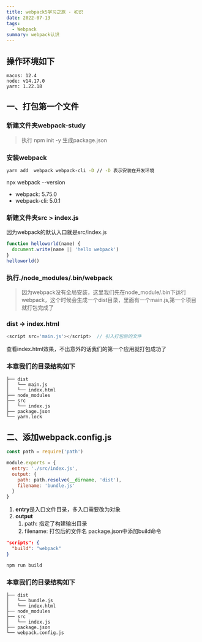 ```yaml
---
title: webpack5学习之旅 - 初识
date: 2022-07-13
tags:
  - Webpack
summary: webpack认识
---
```


## 操作环境如下
```
macos: 12.4
node: v14.17.0
yarn: 1.22.18
```

## 一、打包第一个文件
### 新建文件夹webpack-study
> 执行 npm init -y 生成package.json
### 安装webpack
```bash
yarn add  webpack webpack-cli -D // -D 表示安装在开发环境
```
npx webpack --version
* webpack: 5.75.0
* webpack-cli: 5.0.1
### 新建文件夹src > index.js
因为webpack的默认入口就是src/index.js
```js
function helloworld(name) {
  document.write(name || 'hello webpack')
}
helloworld()
```
### 执行./node_modules/.bin/webpack
> 因为webpack没有全局安装，这里我们先在node_module/.bin下运行webpack，这个时候会生成一个dist目录，里面有一个main.js,第一个项目就打包完成了
### dist -> index.html
```js
<script src='main.js'></script>  // 引入打包后的文件
```
查看index.html效果，不出意外的话我们的第一个应用就打包成功了
### 本章我们的目录结构如下
```
├── dist
│   └── main.js
│   └── index.html
├── node_modules
├── src
│   └── index.js
├── package.json
└── yarn.lock
```
## 二、添加webpack.config.js
```js
const path = require('path')

module.exports = {
  entry: './src/index.js',
  output: {
    path: path.resolve(__dirname, 'dist'),
    filename: 'bundle.js'
  }
}
```
1. **entry**是入口文件目录，多入口需要改为对象
2. **output**
    1. path: 指定了构建输出目录
    2. filename: 打包后的文件名
package.json中添加build命令
```json
"scripts": {
  "build": "webpack"
}
```
```bash
npm run build
```

### 本章我们的目录结构如下
```
├── dist
│   └── bundle.js
│   └── index.html
├── node_modules
├── src
│   └── index.js
├── package.json
└── webpack.config.js
```